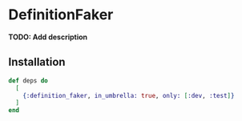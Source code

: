 # DefinitionFaker

**TODO: Add description**

## Installation

```elixir
def deps do
  [
    {:definition_faker, in_umbrella: true, only: [:dev, :test]}
  ]
end
```
